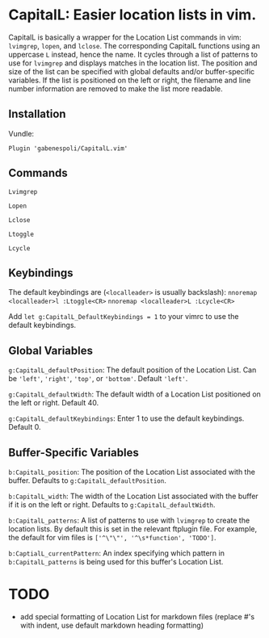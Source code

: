 # CapitalL: Easier location lists in vim.

CapitalL is basically a wrapper for the Location List commands in vim: `lvimgrep`, `lopen`, and `lclose`. The corresponding CapitalL functions using an uppercase `L` instead, hence the name. It cycles through a list of patterns to use for `lvimgrep` and displays matches in the location list. The position and size of the list can be specified with global defaults and/or buffer-specific variables. If the list is positioned on the left or right, the filename and line number information are removed to make the list more readable.

## Installation

Vundle:

`Plugin 'gabenespoli/CapitalL.vim'`

## Commands

`Lvimgrep`

`Lopen`

`Lclose`

`Ltoggle`

`Lcycle`

## Keybindings

The default keybindings are (`<localleader>` is usually backslash):
`nnoremap <localleader>l :Ltoggle<CR>`
`nnoremap <localleader>L :Lcycle<CR>`

Add `let g:CapitalL_DefaultKeybindings = 1` to your vimrc to use the default keybindings.

## Global Variables

`g:CapitalL_defaultPosition`: The default position of the Location List. Can be `'left'`, `'right'`, `'top'`, or `'bottom'`. Default `'left'`.

`g:CapitalL_defaultWidth`: The default width of a Location List positioned on the left or right. Default 40.

`g:CapitalL_defaultKeybindings`: Enter 1 to use the default keybindings. Default 0.

## Buffer-Specific Variables

`b:CapitalL_position`: The position of the Location List associated with the buffer. Defaults to `g:CapitalL_defaultPosition`.

`b:CapitalL_width`: The width of the Location List associated with the buffer if it is on the left or right. Defaults to `g:CapitalL_defaultWidth`.

`b:CapitalL_patterns`: A list of patterns to use with `lvimgrep` to create the location lists. By default this is set in the relevant ftplugin file. For example, the default for vim files is `['^\"\"', '^\s*function', 'TODO']`.

`b:CaptialL_currentPattern`: An index specifying which pattern in `b:CapitalL_patterns` is being used for this buffer's Location List.

# TODO

- add special formatting of Location List for markdown files (replace #'s with indent, use default markdown heading formatting)


